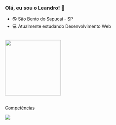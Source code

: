 ### Olá, eu sou o Leandro! 🎉

- 🌎 São Bento do Sapucaí - SP
- 💻 Atualmente estudando Desenvolvimento Web

##

<div>

  <a href="https://github.com/leandro-kurby">
  <img height="180em" src="https://github-readme-stats.vercel.app/api?username=leandro  kurby&show_icons=true&theme=default&include_all_commits=true&count_private=true"/>
  
</div>

<div style="display="inline-block"><br>
 <p>Competências</p>
 <img src="https://skillicons.dev/icons?i=html,css,javascript,react,git,github,figma,vercel,discord,stackoverflow" />
</div>                                                         


